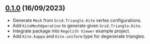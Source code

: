 ## [0.1.0](https://github.com/zilmarinen/Regolith/tag/0.1.0) (16/09/2023)

- Generate `Mesh` from `Grid.Triangle.Kite` vertex configurations.
- Add `KiteMeshOperation` to generate given `Grid.Triangle.Kite`.
- Integrate package into `Regolith Viewer` example project.
- Add `Kite.kappa` and `Kite.uniform` type for degenerate triangles. 